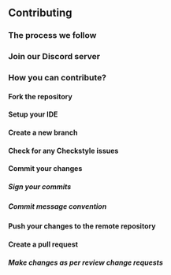 ## Contributing

### The process we follow

### Join our Discord server

### How you can contribute?

#### Fork the repository

#### Setup your IDE

#### Create a new branch

#### Check for any Checkstyle issues

#### Commit your changes

##### Sign your commits

##### Commit message convention

#### Push your changes to the remote repository

#### Create a pull request

##### Make changes as per review change requests

[discord]: https://discord.gg/dUg8K9DAsR